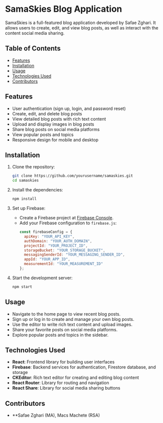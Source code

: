 # SamaSkies Blog Application

SamaSkies is a full-featured blog application developed by Safae Zghari. It allows users to create, edit, and view blog posts, as well as interact with the content social media sharing.

## Table of Contents
- [Features](#features)
- [Installation](#installation)
- [Usage](#usage)
- [Technologies Used](#technologies-used)
- [Contributors](#contributors)

## Features
- User authentication (sign up, login, and password reset)
- Create, edit, and delete blog posts
- View detailed blog posts with rich text content
- Upload and display images in blog posts
- Share blog posts on social media platforms
- View popular posts and topics
- Responsive design for mobile and desktop

## Installation
1. Clone the repository:
   ```bash
   git clone https://github.com/yourusername/samaskies.git
   cd samaskies
   ```

2. Install the dependencies:
   ```bash
   npm install
   ```

3. Set up Firebase:
   - Create a Firebase project at [Firebase Console](https://console.firebase.google.com/).
   - Add your Firebase configuration to `firebase.js`:
     ```javascript
     const firebaseConfig = {
       apiKey: "YOUR_API_KEY",
       authDomain: "YOUR_AUTH_DOMAIN",
       projectId: "YOUR_PROJECT_ID",
       storageBucket: "YOUR_STORAGE_BUCKET",
       messagingSenderId: "YOUR_MESSAGING_SENDER_ID",
       appId: "YOUR_APP_ID",
       measurementId: "YOUR_MEASUREMENT_ID"
     };
     ```

4. Start the development server:
   ```bash
   npm start
   ```

## Usage
- Navigate to the home page to view recent blog posts.
- Sign up or log in to create and manage your own blog posts.
- Use the editor to write rich text content and upload images.
- Share your favorite posts on social media platforms.
- Explore popular posts and topics in the sidebar.

## Technologies Used
- **React**: Frontend library for building user interfaces
- **Firebase**: Backend services for authentication, Firestore database, and storage
- **CKEditor**: Rich text editor for creating and editing blog content
- **React Router**: Library for routing and navigation
- **React Share**: Library for social media sharing buttons

## Contributors
- **Safae Zghari (MA), Macs Machete (RSA)